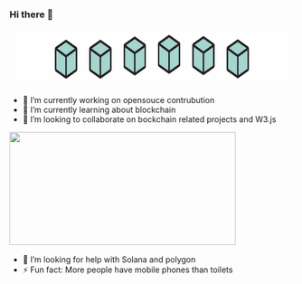 ### Hi there :wave:
<img src="https://github.com/6D-pixel/6D-pixel/blob/main/a1%20(2).gif" width="1000" height="100" />

- 🔭 I’m currently working on opensouce contrubution
- 🌱 I’m currently learning about blockchain 
- 👯 I’m looking to collaborate on bockchain related projects and W3.js

<img src="https://github.com/6D-pixel/6D-pixel/blob/main/a1%20(1).gif" width="400" height="200" />

- 🤔 I’m looking for help with Solana and polygon
- ⚡ Fun fact: More people have mobile phones than toilets
         
